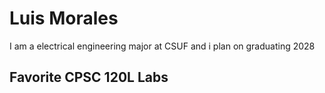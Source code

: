 
# Luis Morales

I am a electrical engineering major at CSUF and i plan on graduating 2028

## Favorite CPSC 120L Labs

